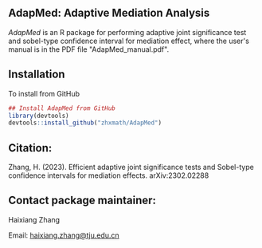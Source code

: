 ## AdapMed: Adaptive Mediation Analysis
*AdapMed* is an R package for performing adaptive joint significance test and sobel-type confidence interval for mediation effect, where the user's manual is in the PDF
file "AdapMed_manual.pdf".
## Installation 
To install from GitHub
```r
## Install AdapMed from GitHub
library(devtools)
devtools::install_github("zhxmath/AdapMed")
```
## Citation:
Zhang, H. (2023). Efficient adaptive joint significance tests and Sobel-type confidence intervals for mediation effects. arXiv:2302.02288

## Contact package maintainer:

Haixiang Zhang 

Email: haixiang.zhang@tju.edu.cn
